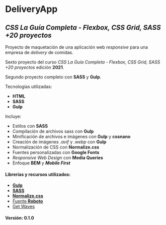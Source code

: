 # DeliveryApp


## _CSS La Guía Completa - Flexbox, CSS Grid, SASS +20 proyectos_


Proyecto de maquetación de una aplicación web _responsive_ para una empresa de _delivery_ de comidas.


Sexto proyecto del curso _CSS La Guía Completa - Flexbox, CSS Grid, SASS +20 proyectos_ edición **2021**.


Segundo proyecto completo con **SASS** y **Gulp**.


Tecnologías utilizadas:
+ **HTML**
+ **SASS**
+ **Gulp**


Incluye:
+ Estilos con **SASS**
+ Compilación de archivos sass con **Gulp**
+ Minificación de archivos e imágenes con **Gulp** y **cssnano**
+ Creación de imágenes _.avif_ y _.webp_ con **Gulp**
+ Normalización de CSS con **Normalize.css**
+ Fuentes personalizadas con **Google Fonts**
+ _Responsive Web Design_ con **Media Queries**
+ Enfoque **BEM** y **_Mobile First_**


#### Librerías y recursos utilizados:
- [**Gulp**](https://gulpjs.com/)
- [**SASS**](https://sass-lang.com/)
- [**Normalize.css**](https://necolas.github.io/normalize.css/)
- [Fuente **Roboto**](https://fonts.google.com/specimen/Roboto)
- [Get Waves](https://getwaves.io/)


#### Versión: 0.1.0

